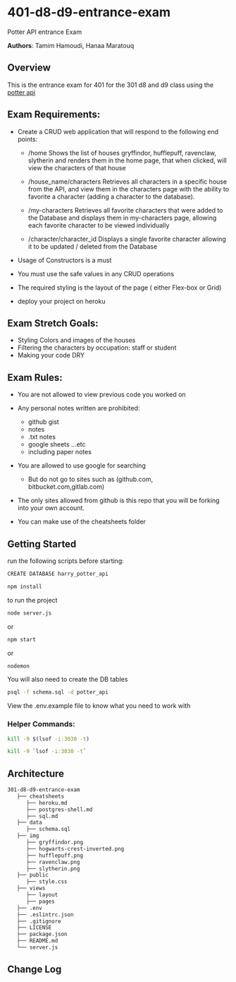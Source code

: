 # 401-d8-d9-entrance-exam
Potter API entrance Exam


**Authors**: Tamim Hamoudi, Hanaa Maratouq


## Overview
This is the entrance exam for 401 for the 301 d8 and d9 class using the [potter api](https://www.potterapi.com/)

## Exam Requirements:
- Create a CRUD web application that will respond to the following end points:
   - /home
   Shows the list of houses gryffindor, hufflepuff, ravenclaw, slytherin and renders them in the home page, that when clicked, will view the characters of that house

   - /house_name/characters
   Retrieves all characters in a specific house from the API, and view them in the characters page with the ability to favorite a character (adding a character to the database).

   - /my-characters
   Retrieves all favorite characters that were added to the Database and displays them in my-characters page, allowing each favorite character to be viewed individually 

   - /character/character_id
   Displays a single favorite character allowing it to be updated / deleted from the Database

- Usage of Constructors is a must
- You must use the safe values in any CRUD operations

- The required styling is the layout of the page ( either Flex-box or Grid)

- deploy your project on heroku 

## Exam Stretch Goals:
   - Styling Colors and images of the houses 
   - Filtering the characters by occupation: staff or student
   - Making your code DRY

## Exam Rules:
- You are not allowed to view previous code you worked on
- Any personal notes written are prohibited: 
   - github gist
   - notes 
   - .txt notes 
   - google sheets ...etc
   - including paper notes
- You are allowed to use google for searching
   - But do not go to sites such as (github.com, bitbucket.com,gitlab.com)

- The only sites allowed from github is this repo that you will be forking into your own account.

- You can make use of the cheatsheets folder 


## Getting Started
run the following scripts before starting:

```sh
CREATE DATABASE harry_potter_api
```

```sh
npm install
```

to run the project

```sh
node server.js
```

or

```sh 
npm start
```

or

```sh 
nodemon
```

You will also need to create the DB tables

```sh
psql -f schema.sql -d potter_api 
```
View the .env.example file to know what you need to work with

### Helper Commands:

```sh
kill -9 $(lsof -i:3030 -t)
```

```sh
kill -9 `lsof -i:3030 -t`
```


## Architecture
```sh
301-d8-d9-entrance-exam
   ├── cheatsheets
      ├── heroku.md
      ├── postgres-shell.md
      ├── sql.md
   ├── data
      ├── schema.sql
   ├── img
      ├── gryffindor.png
      ├── hogwarts-crest-inverted.png
      ├── hufflepuff.png
      ├── ravenclaw.png
      ├── slytherin.png
   ├── public
      ├── style.css
   ├── views
      ├── layout
      ├── pages
   ├── .env
   ├── .eslintrc.json
   ├── .gitignore
   ├── LICENSE
   ├── package.json
   ├── README.md
   └── server.js
```

## Change Log   